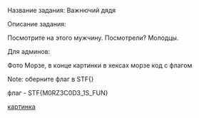 Название задания: Важнючий дядя

Описание задания:

Посмотрите на этого мужчину. Посмотрели? Молодцы.

Для админов:

Фото Морзе, в конце картинки в хексах морзе код с флагом

Note: оберните флаг в STF{}

флаг - STF{M0RZ3C0D3_1S_FUN}

[картинка](./man.jpg)

